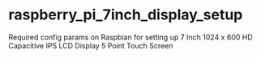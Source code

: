 # raspberry_pi_7inch_display_setup
Required config params on Raspbian for setting up 7 Inch 1024 x 600 HD Capacitive IPS LCD Display 5 Point Touch Screen
